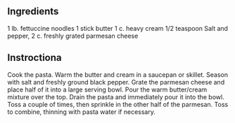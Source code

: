 ## Ingredients
1 lb. fettuccine noodles
1 stick butter
1 c. heavy cream
1/2 teaspoon Salt and pepper, 
2 c. freshly grated parmesan cheese

## Instroctiona
Cook the pasta.
Warm the butter and cream in a saucepan or skillet. 
Season with salt and freshly ground black pepper.
Grate the parmesan cheese and place half of it into a large serving bowl. 
Pour the warm butter/cream mixture over the top.
Drain the pasta and immediately pour it into the bowl. 
Toss a couple of times, then sprinkle in the other half of the parmesan. 
Toss to combine, thinning with pasta water if necessary.
